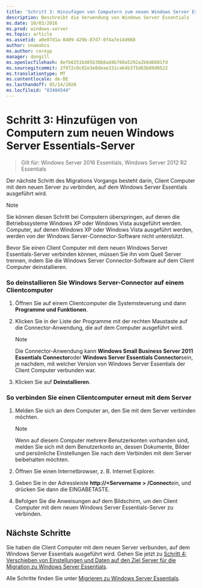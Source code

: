 ```yaml
---
title: 'Schritt 3: Hinzufügen von Computern zum neuen Windows Server Essentials-Server'
description: Beschreibt die Verwendung von Windows Server Essentials
ms.date: 10/03/2016
ms.prod: windows-server
ms.topic: article
ms.assetid: a0e07d1a-8409-429b-87d7-0f4a7e14d668
author: nnamuhcs
ms.author: coreyp
manager: dongill
ms.openlocfilehash: 8efb8251bd85638b8ad4b760a5292a2b6d6681fd
ms.sourcegitcommit: 2f072c0c02e3e0deae331ca64b375d63b89d0522
ms.translationtype: MT
ms.contentlocale: de-DE
ms.lasthandoff: 05/14/2020
ms.locfileid: "83404544"
---
```

# <a name="step-3-join-computers-to-the-new-windows-server-essentials-server"></a>Schritt 3: Hinzufügen von Computern zum neuen Windows Server Essentials-Server

>Gilt für: Windows Server 2016 Essentials, Windows Server 2012 R2 Essentials

Der nächste Schritt des Migrations Vorgangs besteht darin, Client Computer mit dem neuen Server zu verbinden, auf dem Windows Server Essentials ausgeführt wird.  
  
> [!NOTE]
>  Sie können diesen Schritt bei Computern überspringen, auf denen die Betriebssysteme Windows XP oder Windows Vista ausgeführt werden. Computer, auf denen Windows XP oder Windows Vista ausgeführt werden, werden von der Windows Server-Connector-Software nicht unterstützt.  
  
 Bevor Sie einen Client Computer mit dem neuen Windows Server Essentials-Server verbinden können, müssen Sie ihn vom Quell Server trennen, indem Sie die Windows Server Connector-Software auf dem Client Computer deinstallieren.  
  
### <a name="to-uninstall-windows-server-connector-on-a-client-computer"></a>So deinstallieren Sie Windows Server-Connector auf einem Clientcomputer  
  
1.  Öffnen Sie auf einem Clientcomputer die Systemsteuerung und dann **Programme und Funktionen**.  
  
2.  Klicken Sie in der Liste der Programme mit der rechten Maustaste auf die Connector-Anwendung, die auf dem Computer ausgeführt wird.  
  
    > [!NOTE]
    >  Die Connector-Anwendung kann **Windows Small Business Server 2011 Essentials Connector**oder **Windows Server Essentials Connector**sein, je nachdem, mit welcher Version von Windows Server Essentials der Client Computer verbunden war.  
  
3.  Klicken Sie auf **Deinstallieren**.  
  
### <a name="to-reconnect-a-client-computer-to-the-server"></a>So verbinden Sie einen Clientcomputer erneut mit dem Server  
  
1.  Melden Sie sich an dem Computer an, den Sie mit dem Server verbinden möchten.  
  
    > [!NOTE]
    >  Wenn auf diesem Computer mehrere Benutzerkonten vorhanden sind, melden Sie sich mit dem Benutzerkonto an, dessen Dokumente, Bilder und persönliche Einstellungen Sie nach dem Verbinden mit dem Server beibehalten möchten.  
  
2.  Öffnen Sie einen Internetbrowser, z. B. Internet Explorer.  
  
3.  Geben Sie in der Adressleiste **http://<Servername \> /Connect**ein, und drücken Sie dann die EINGABETASTE.  
  
4.  Befolgen Sie die Anweisungen auf dem Bildschirm, um den Client Computer mit dem neuen Windows Server Essentials-Server zu verbinden.  
  
## <a name="next-steps"></a>Nächste Schritte  
 Sie haben die Client Computer mit dem neuen Server verbunden, auf dem Windows Server Essentials ausgeführt wird. Gehen Sie jetzt zu [Schritt 4: Verschieben von Einstellungen und Daten auf den Ziel Server für die Migration zu Windows Server Essentials](Step-4--Move-settings-and-data-to-the-Destination-Server-for-Windows-Server-Essentials-migration.md).  
  

Alle Schritte finden Sie unter [Migrieren zu Windows Server Essentials](Migrate-from-Previous-Versions-to-Windows-Server-Essentials-or-Windows-Server-Essentials-Experience.md).

